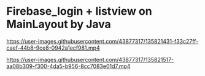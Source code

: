 # Firebase_login + listview on MainLayout by Java


https://user-images.githubusercontent.com/43877317/135821431-f33c27ff-caef-44b8-9ce8-0942a1ecf981.mp4



https://user-images.githubusercontent.com/43877317/135821517-aa08b309-f300-4da5-b956-8cc7083e01d7.mp4

